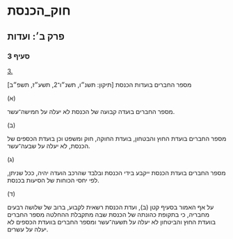 # חוק_הכנסת

## פרק ב׳: ועדות

### סעיף 3

[3.](https://he.wikisource.org/wiki/חוק_הכנסת#סעיף_3)

מספר החברים בועדות הכנסת [תיקון: תשנ״ו, תשנ״ו־2, תשע״ז, תשפ״ב]

(א)

מספר החברים בועדה קבועה של הכנסת לא יעלה על חמישה־עשר.

(ב)

מספר החברים בועדת החוץ והבטחון, בועדת החוקה, חוק ומשפט וכן בועדת הכספים של הכנסת, לא יעלה על שבעה־עשר.

(ג)

מספר החברים בועדת הכנסת ייקבע בידי הכנסת ובלבד שהרכב הועדה יהיה, ככל שניתן, לפי יחסי הכוחות של הסיעות בכנסת.

(ד)

על אף האמור בסעיף קטן (ב), ועדת הכנסת רשאית לקבוע, ברוב של שלושה רבעים מחבריה, כי בתקופת כהונתה של הכנסת שבה מתקבלת ההחלטה מספר החברים בוועדת החוץ והביטחון לא יעלה על תשעה־עשר ומספר החברים בוועדת הכספים לא יעלה על עשרים.